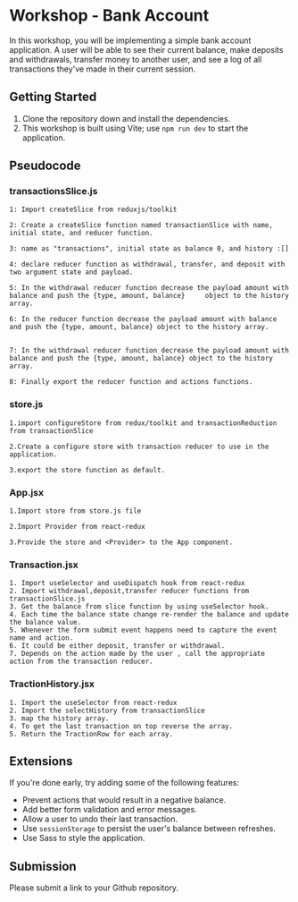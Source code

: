 # Workshop - Bank Account

In this workshop, you will be implementing a simple bank account application. A user will be able to see their current balance, make deposits and withdrawals, transfer money to another user, and see a log of all transactions they've made in their current session.

## Getting Started

1. Clone the repository down and install the dependencies.
2. This workshop is built using Vite; use `npm run dev` to start the application.


## Pseudocode

 ### transactionsSlice.js
     
    1: Import createSlice from reduxjs/toolkit
 
    2: Create a createSlice function named transactionSlice with name, initial state, and reducer function.

    3: name as "transactions", initial state as balance 0, and history :[]

    4: declare reducer function as withdrawal, transfer, and deposit with two argument state and payload.

    5: In the withdrawal reducer function decrease the payload amount with balance and push the {type, amount, balance}     object to the history array.
   
    6: In the reducer function decrease the payload amount with balance and push the {type, amount, balance} object to the history array.


    7: In the withdrawal reducer function decrease the payload amount with balance and push the {type, amount, balance} object to the history array.

    8: Finally export the reducer function and actions functions.

 ### store.js

    1.import configureStore from redux/toolkit and transactionReduction from transactionSlice 

    2.Create a configure store with transaction reducer to use in the application.

    3.export the store function as default.

 ### App.jsx
  
    1.Import store from store.js file

    2.Import Provider from react-redux

    3.Provide the store and <Provider> to the App component.

 ### Transaction.jsx

    1. Import useSelector and useDispatch hook from react-redux
    2. Import withdrawal,deposit,transfer reducer functions from transactionSlice.js
    3. Get the balance from slice function by using useSelector hook.
    4. Each time the balance state change re-render the balance and update the balance value.
    5. Whenever the form submit event happens need to capture the event name and action.
    6. It could be either deposit, transfer or withdrawal.
    7. Depends on the action made by the user , call the appropriate action from the transaction reducer.
   
 ### TractionHistory.jsx
 
    1. Import the useSelector from react-redux
    2. Import the selectHistory from transactionSlice
    3. map the history array.
    4. To get the last transaction on top reverse the array.
    5. Return the TractionRow for each array.
   
    




## Extensions

If you're done early, try adding some of the following features:

- Prevent actions that would result in a negative balance.
- Add better form validation and error messages.
- Allow a user to undo their last transaction.
- Use `sessionStorage` to persist the user's balance between refreshes.
- Use Sass to style the application.

## Submission

Please submit a link to your Github repository.
